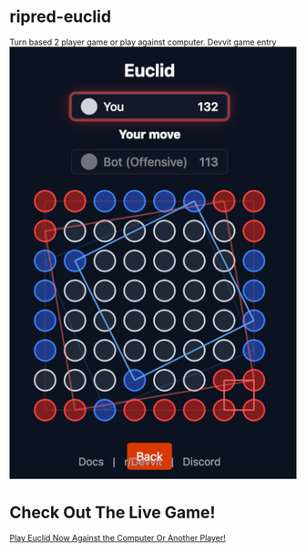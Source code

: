 # ripred-euclid
Turn based 2 player game or play against computer. Devvit game entry
![alt text](Euclid-Game2.png)

# Check Out The Live Game!
[Play Euclid Now Against the Computer Or Another Player!](https://www.reddit.com/r/ripred_euclid_dev/)

